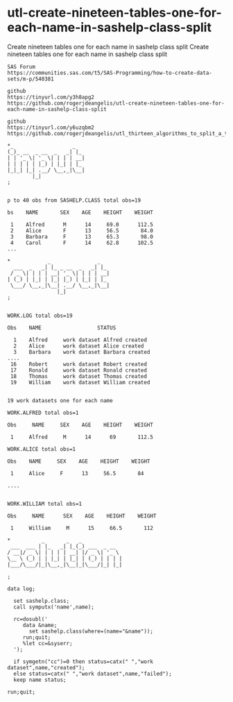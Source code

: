# utl-create-nineteen-tables-one-for-each-name-in-sashelp-class-split
Create nineteen tables one for each name in sashelp class split
    Create nineteen tables one for each name in sashelp class split                                                
                                                                                                                   
    SAS Forum                                                                                                      
    https://communities.sas.com/t5/SAS-Programming/how-to-create-data-sets/m-p/540381                              
                                                                                                                   
    github                                                                                                         
    https://tinyurl.com/y3h8apg2                                                                                   
    https://github.com/rogerjdeangelis/utl-create-nineteen-tables-one-for-each-name-in-sashelp-class-split         
                                                                                                                   
    github                                                                                                         
    https://tinyurl.com/y6uzqbm2                                                                                   
    https://github.com/rogerjdeangelis/utl_thirteen_algorithms_to_split_a_table_based_on_groups_of_data            
                                                                                                                   
    *_                   _                                                                                         
    (_)_ __  _ __  _   _| |_                                                                                       
    | | '_ \| '_ \| | | | __|                                                                                      
    | | | | | |_) | |_| | |_                                                                                       
    |_|_| |_| .__/ \__,_|\__|                                                                                      
            |_|                                                                                                    
    ;                                                                                                              
                                                                                                                   
                                                                                                                   
    p to 40 obs from SASHELP.CLASS total obs=19                                                                    
                                                                                                                   
    bs    NAME       SEX    AGE    HEIGHT    WEIGHT                                                                
                                                                                                                   
     1    Alfred      M      14     69.0      112.5                                                                
     2    Alice       F      13     56.5       84.0                                                                
     3    Barbara     F      13     65.3       98.0                                                                
     4    Carol       F      14     62.8      102.5                                                                
    ...                                                                                                            
                                                                                                                   
    *            _               _                                                                                 
      ___  _   _| |_ _ __  _   _| |_                                                                               
     / _ \| | | | __| '_ \| | | | __|                                                                              
    | (_) | |_| | |_| |_) | |_| | |_                                                                               
     \___/ \__,_|\__| .__/ \__,_|\__|                                                                              
                    |_|                                                                                            
    ;                                                                                                              
                                                                                                                   
                                                                                                                   
    WORK.LOG total obs=19                                                                                          
                                                                                                                   
    Obs    NAME                  STATUS                                                                            
                                                                                                                   
      1    Alfred     work dataset Alfred created                                                                  
      2    Alice      work dataset Alice created                                                                   
      3    Barbara    work dataset Barbara created                                                                 
    ....                                                                                                           
     16    Robert     work dataset Robert created                                                                  
     17    Ronald     work dataset Ronald created                                                                  
     18    Thomas     work dataset Thomas created                                                                  
     19    William    work dataset William created                                                                 
                                                                                                                   
                                                                                                                   
    19 work datasets one for each name                                                                             
                                                                                                                   
    WORK.ALFRED total obs=1                                                                                        
                                                                                                                   
    Obs     NAME     SEX    AGE    HEIGHT    WEIGHT                                                                
                                                                                                                   
     1     Alfred     M      14      69       112.5                                                                
                                                                                                                   
    WORK.ALICE total obs=1                                                                                         
                                                                                                                   
    Obs    NAME     SEX    AGE    HEIGHT    WEIGHT                                                                 
                                                                                                                   
     1     Alice     F      13     56.5       84                                                                   
                                                                                                                   
    ....                                                                                                           
                                                                                                                   
                                                                                                                   
    WORK.WILLIAM total obs=1                                                                                       
                                                                                                                   
    Obs     NAME      SEX    AGE    HEIGHT    WEIGHT                                                               
                                                                                                                   
     1     William     M      15     66.5       112                                                                
                                                                                                                   
    *          _       _   _                                                                                       
     ___  ___ | |_   _| |_(_) ___  _ __                                                                            
    / __|/ _ \| | | | | __| |/ _ \| '_ \                                                                           
    \__ \ (_) | | |_| | |_| | (_) | | | |                                                                          
    |___/\___/|_|\__,_|\__|_|\___/|_| |_|                                                                          
                                                                                                                   
    ;                                                                                                              
                                                                                                                   
    data log;                                                                                                      
                                                                                                                   
      set sashelp.class;                                                                                           
      call symputx('name',name);                                                                                   
                                                                                                                   
      rc=dosubl('                                                                                                  
         data &name;                                                                                               
           set sashelp.class(where=(name="&name"));                                                                
         run;quit;                                                                                                 
         %let cc=&syserr;                                                                                          
      ');                                                                                                          
                                                                                                                   
      if symgetn("cc")=0 then status=catx(" ","work dataset",name,"created");                                      
      else status=catx(" ","work dataset",name,"failed");                                                          
      keep name status;                                                                                            
                                                                                                                   
    run;quit;                                                                                                      
                                                                                                                   
                                                                                                                   
